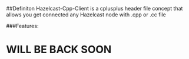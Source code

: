 ##Definiton
  Hazelcast-Cpp-Client is a cplusplus header file concept that allows you get connected any Hazelcast node with 
.cpp or .cc file

###Features:
# WILL BE BACK SOON